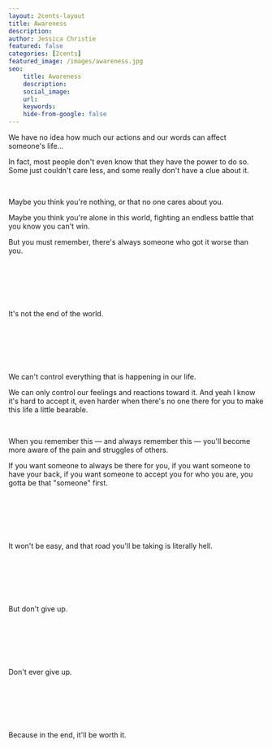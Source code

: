 ```yaml
---
layout: 2cents-layout
title: Awareness
description: 
author: Jessica Christie
featured: false
categories: [2cents]
featured_image: /images/awareness.jpg
seo: 
    title: Awareness
    description: 
    social_image: 
    url:
    keywords: 
    hide-from-google: false
---
```

We have no idea how much our actions and our words can affect someone's life...

In fact, most people don't even know that they have the power to do so. Some just couldn't care less, and some really don't have a clue about it.

&nbsp;

Maybe you think you're nothing, or that no one cares about you.

Maybe you think you're alone in this world, fighting an endless battle that you know you can't win.

But you must remember, there's always someone who got it worse than you.

&nbsp;

&nbsp;

&nbsp;

It's not the end of the world.

&nbsp;

&nbsp;

&nbsp;

We can't control everything that is happening in our life.

We can only control our feelings and reactions toward it. And yeah I know it's hard to accept it, even harder when there's no one there for you to make this life a little bearable.

&nbsp;

When you remember this ― and always remember this ― you'll become more aware of the pain and struggles of others.

If you want someone to always be there for you, if you want someone to have your back, if you want someone to accept you for who you are, you gotta be that "someone" first.

&nbsp;

&nbsp;

&nbsp;

It won't be easy, and that road you'll be taking is literally hell.

&nbsp;

&nbsp;

&nbsp;

But don't give up.

&nbsp;

&nbsp;

&nbsp;

Don't ever give up.

&nbsp;

&nbsp;

&nbsp;

Because in the end, it'll be worth it.

&nbsp;

&nbsp;

&nbsp;
